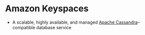 
# Amazon Keyspaces
- A scalable, highly available, and managed [Apache Cassandra](../../1_HLDDesignComponents/3_DatabaseComponents/NoSQL-Databases/WideColumnDB/ApacheCasandra.md)–compatible database service 